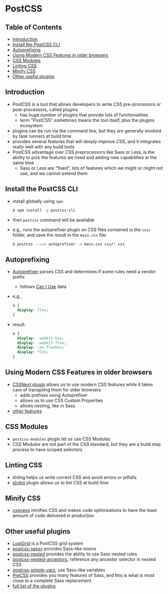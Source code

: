 # PostCSS

## Table of Contents <!-- omit in toc -->

- [Introduction](#introduction)
- [Install the PostCSS CLI](#install-the-postcss-cli)
- [Autoprefixing](#autoprefixing)
- [Using Modern CSS Features in older browsers](#using-modern-css-features-in-older-browsers)
- [CSS Modules](#css-modules)
- [Linting CSS](#linting-css)
- [Minify CSS](#minify-css)
- [Other useful plugins](#other-useful-plugins)


## Introduction

- PostCSS is a tool that allows developers to write CSS pre-processors or post-processors, called plugins
  - has huge number of plugins that provide lots of functionalities
  - term "PostCSS" sometimes means the tool itself, plus the plugins ecosystem
- plugins can be run via the command line, but they are generally invoked by task runners at build time
- provides several features that will _deeply improve CSS_, and it integrates really well with any build tools
- PostCSS advantage over CSS preprocessors like Sass or Less, is the ability to pick the features we need and adding new capabilities at the same time
  - Sass or Less are "fixed", lots of features which we might or might not use, and we cannot extend them


## Install the PostCSS CLI

- install globally using `npm`:

  ```sh
  $ npm install -g postcss-cli
  ```

- then `postcss` command will be available
- e.g., runs the autoprefixer plugin on CSS files contained in the `css/` folder, and save the result in the `main.css` file:

  ```sh
  $ postcss --use autoprefixer -o main.css css/*.css
  ```


## Autoprefixing

- [Autoprefixer](https://github.com/postcss/autoprefixer) parses CSS and determines if some rules need a vendor prefix
  - follows [Can I Use](http://caniuse.com/) data

- e.g.,

  ```css
  a {
    display: flex;
  }
  ```

- result:

  ```css
  a {
    display: -webkit-box;
    display: -webkit-flex;
    display: -ms-flexbox;
    display: flex;
  }
  ```


## Using Modern CSS Features in older browsers

- [CSSNext plugin](https://github.com/MoOx/postcss-cssnext) allows us to use modern CSS features while it takes care of transpiling them for older browsers
  - adds prefixes using Autoprefixer
  - allows us to use CSS Custom Properties
  - allows nesting, like in Sass
- [other features](http://cssnext.github.io/features/)


## CSS Modules

- `postcss-modules` plugin let us use CSS Modules
- CSS Modules are not part of the CSS standard, but they are a build step process to have scoped selectors


## Linting CSS

- linting helps us write correct CSS and avoid errors or pitfalls
- [stylint](https://stylelint.io/) plugin allows us to lint CSS at build time


## Minify CSS

- [cssnano](https://cssnano.co/) minifies CSS and makes code optimizations to have the least amount of code delivered in production


## Other useful plugins

- [LostGrid](https://github.com/peterramsing/lost) is a PostCSS grid system
- [postcss-sassy](https://github.com/andyjansson/postcss-sassy-mixins) provides Sass-like mixins
- [postcss-nested](https://github.com/postcss/postcss-nested) provides the ability to use Sass nested rules
- [postcss-nested-ancestors](https://github.com/toomuchdesign/postcss-nested-ancestors), reference any ancestor selector in nested CSS
- [postcss-simple-vars](https://github.com/postcss/postcss-simple-vars), use Sass-like variables
- [PreCSS](https://github.com/jonathantneal/precss) provides you many features of Sass, and this is what is most close to a complete Sass replacement
- [full list of the plugins](https://github.com/postcss/postcss/blob/master/docs/plugins.md)
